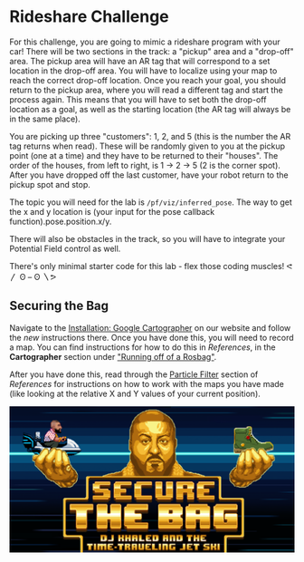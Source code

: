 # Rideshare Challenge

For this challenge, you are going to mimic a rideshare program with your car! There will be two sections in the track: a "pickup" area and a "drop-off" area. The pickup area will have an AR tag that will correspond to a set location in the drop-off area. You will have to localize using your map to reach the correct drop-off location. Once you reach your goal, you should return to the pickup area, where you will read a different tag and start the process again. This means that you will have to set both the drop-off location as a goal, as well as the starting location (the AR tag will always be in the same place).

You are picking up three "customers": 1, 2, and 5 (this is the number the AR tag returns when read). These will be randomly given to you at the pickup point (one at a time) and they have to be returned to their "houses". The order of the houses, from left to right, is 1 -> 2 -> 5 (2 is the corner spot). After you have dropped off the last customer, have your robot return to the pickup spot and stop.

The topic you will need for the lab is `/pf/viz/inferred_pose`. The way to get the x and y location is (your input for the pose callback function).pose.position.x/y.

There will also be obstacles in the track, so you will have to integrate your Potential Field control as well.

There's only minimal starter code for this lab - flex those coding muscles! ᕙ〳 ʘ – ʘ 〵ᕗ

## Securing the Bag
Navigate to the [Installation: Google Cartographer](http://bwsi-racecar.com/maps/cartographer/cartographer_installation/) on our website and follow the *new* instructions there. Once you have done this, you will need to record a map. You can find instructions for how to do this in *References*, in the **Cartographer** section under ["Running off of a Rosbag"](http://bwsi-racecar.com/maps/cartographer/cartographer_usage/).

After you have done this, read through the [Particle Filter](http://bwsi-racecar.com/maps/localization/particle_filter_usage/) section of *References* for instructions on how to work with the maps you have made (like looking at the relative X and Y values of your current position).

![secure](sb.png)
